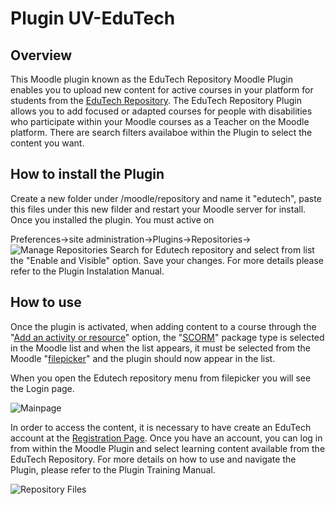 # Plugin UV-EduTech

## Overview

This Moodle plugin known as the EduTech Repository Moodle Plugin enables you to upload new content for active courses in your platform for students from the [EduTech Repository](https://repositorio.edutech-project.org/). The EduTech Repository Plugin allows you to add focused or adapted courses for people with disabilities who participate within your Moodle courses as a Teacher on the Moodle platform. There are search filters availaboe within the Plugin to select the content you want.

## How to install the Plugin

Create a new folder under /moodle/repository and name it "edutech", paste this files under this new filder and restart your Moodle server for install.
Once you installed the plugin. You must active on 

Preferences->site administration->Plugins->Repositories->![Manage Repositories](https://github.com/EdutechUVPlugin/EdutechUVPlugin/tree/main/pix/image2.jpg?raw=true)
Search for Edutech repository and select from list the "Enable and Visible" option.
Save your changes. For more details please refer to the Plugin Instalation Manual.

## How to use

Once the plugin is activated, when adding content to a course through the "[Add an activity or resource](https://github.com/EdutechUVPlugin/EdutechUVPlugin/tree/main/pix/image4.jpg?raw=true)" option, the "[SCORM](https://github.com/EdutechUVPlugin/EdutechUVPlugin/tree/main/pix/image3.jpg?raw=true)" package type is selected in the Moodle list and when the list appears, it must be selected from the Moodle "[filepicker](https://github.com/EdutechUVPlugin/EdutechUVPlugin/tree/main/pix/image5.jpg?raw=true)" and the plugin should now appear in the list.

When you open the Edutech repository menu from filepicker you will see the Login page.

![Mainpage](https://github.com/EdutechUVPlugin/EdutechUVPlugin/tree/main/pix/image1.jpg?raw=true)

In order to access the content, it is necessary to have create an EduTech account at the [Registration Page](https://repositorio.edutech-project.org/#/register). Once you have an account, you can log in from within the Moodle Plugin and select learning content available from the EduTech Repository. For more details on how to use and navigate the Plugin, please refer to the Plugin Training Manual.

![Repository Files](https://github.com/EdutechUVPlugin/EdutechUVPlugin/tree/main/pix/image6.jpg?raw=true)

